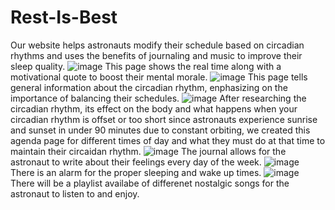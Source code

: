 # Rest-Is-Best
Our website helps astronauts modify their schedule based on circadian rhythms and uses the benefits of journaling and music to improve their sleep quality.
![image](https://github.com/JessieBao2007/Rest-Is-Best/assets/134235385/4bcdf465-5b40-4fa8-81ef-50c3dc541e8e)
This page shows the real time along with a motivational quote to boost their mental morale.
![image](https://github.com/JessieBao2007/Rest-Is-Best/assets/134235385/49c7bbde-f01b-455d-b9bc-15dd41f997b8)
This page tells general information about the circadian rhythm, enphasizing on the importance of balancing their schedules.
![image](https://github.com/JessieBao2007/Rest-Is-Best/assets/134235385/be3f430d-1a99-40bd-b4c9-fa5e6d5495ff)
After researching the circadian rhythm, its effect on the body and what happens when your circadian rhythm is offset or too short since astronauts experience sunrise and sunset in under 90 minutes due to constant orbiting, we created this agenda page for different times of day and what they must do at that time to maintain their circaidan rhythm. 
![image](https://github.com/JessieBao2007/Rest-Is-Best/assets/134235385/4c4d5075-8001-42c1-9d15-a97ad2c4e8cc)
The journal allows for the astronaut to write about their feelings every day of the week.
![image](https://github.com/JessieBao2007/Rest-Is-Best/assets/134235385/1a08ed7c-0a78-4167-a54f-a9c4b68f052e)
There is an alarm for the proper sleeping and wake up times.
![image](https://github.com/JessieBao2007/Rest-Is-Best/assets/134235385/a3aa2c0e-7c42-4451-8a94-23ae932f1cf8)
There will be a playlist availabe of differenet nostalgic songs for the astronaut to listen to and enjoy.

